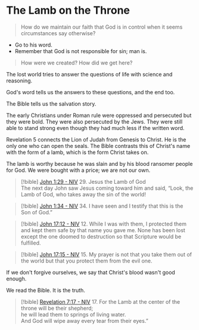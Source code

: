 # The Lamb on the Throne

> How do we maintain our faith that God is in control when it seems circumstances say otherwise?

- Go to his word.
- Remember that God is not responsible for sin; man is.

> How were we created? How did we get here?

The lost world tries to answer the questions of life with science and reasoning.

God's word tells us the answers to these questions, and the end too.

The Bible tells us the salvation story.

The early Christians under Roman rule were oppressed and persecuted but they were bold. They were also persecuted by the Jews.
They were still able to stand strong even though they had much less if the written word.

Revelation 5 connects the Lion of Judah from Genesis to Christ. He is the only one who can open the seals. The Bible contrasts this of Christ's name with the form of a lamb, which is the form Christ takes on.

The lamb is worthy because he was slain and by his blood ransomer people for God. We were bought with a price; we are not our own.

> [!bible] [John 1:29 - NIV](https://bolls.life/NIV/43/1/)
> 29. Jesus the Lamb of God<br/>The next day John saw Jesus coming toward him and said, “Look, the Lamb of God, who takes away the sin of the world!

> [!bible] [John 1:34 - NIV](https://bolls.life/NIV/43/1/)
> 34. I have seen and I testify that this is the Son of God.”

> [!bible] [John 17:12 - NIV](https://bolls.life/NIV/43/17/)
> 12. While I was with them, I protected them and kept them safe by that name you gave me. None has been lost except the one doomed to destruction so that Scripture would be fulfilled.

> [!bible] [John 17:15 - NIV](https://bolls.life/NIV/43/17/)
> 15. My prayer is not that you take them out of the world but that you protect them from the evil one.

If we don't forgive ourselves, we say that Christ's blood wasn't good enough.

We read the Bible. It is the truth.

> [!bible] [Revelation 7:17 - NIV](https://bolls.life/NIV/66/7/)
> 17. For the Lamb at the center of the throne will be their shepherd;<br/>he will lead them to springs of living water.<br/>And God will wipe away every tear from their eyes.”

